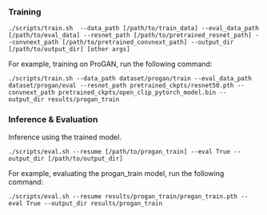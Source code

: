 ### Training

```
./scripts/train.sh  --data_path [/path/to/train_data] --eval_data_path [/path/to/eval_data] --resnet_path [/path/to/pretrained_resnet_path] --convnext_path [/path/to/pretrained_convnext_path] --output_dir [/path/to/output_dir] [other args]
```

For example, training on ProGAN, run the following command:

```
./scripts/train.sh --data_path dataset/progan/train --eval_data_path dataset/progan/eval --resnet_path pretrained_ckpts/resnet50.pth --convnext_path pretrained_ckpts/open_clip_pytorch_model.bin --output_dir results/progan_train
```

### Inference & Evaluation

Inference using the trained model.
```
./scripts/eval.sh --resume [/path/to/progan_train] --eval True --output_dir [/path/to/output_dir]
```

For example, evaluating the progan_train model, run the following command:

```
./scripts/eval.sh --resume results/progan_train/progan_train.pth --eval True --output_dir results/progan_train
```



